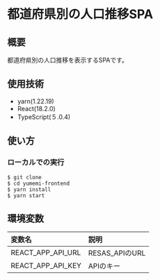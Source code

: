 # 都道府県別の人口推移SPA

## 概要
都道府県別の人口推移を表示するSPAです。

## 使用技術
- yarn(1.22.19)
- React(18.2.0)
- TypeScript(５.0.4)

## 使い方

### ローカルでの実行
```
$ git clone
$ cd yumemi-frontend
$ yarn install
$ yarn start
```

## 環境変数
| 変数名 | 説明 |
|:-----------|:------------|
| REACT_APP_API_URL | RESAS_APIのURL |
| REACT_APP_API_KEY | APIのキー |
